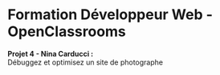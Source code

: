 # Formation Développeur Web - OpenClassrooms
**Projet 4 - Nina Carducci :**  
Débuggez et optimisez un site de photographe